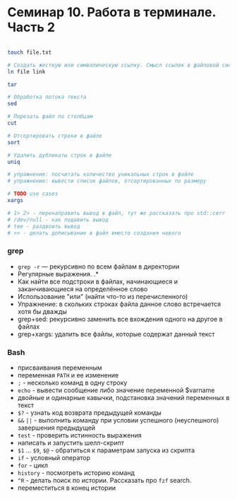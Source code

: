 # Семинар 10. Работа в терминале. Часть 2

```bash

touch file.txt

# Создать жесткую или символическую ссылку. Смысл ссылок в файловой системе? Аналогия с указателями и ссылками в С++
ln file link

tar

# Обработка потока текста
sed

# Порезать файл по столбцам
cut

# Отсортировать строки в файле
sort

# Удалить дубликаты строк в файле
uniq

# упражнение: посчитать количество уникальных строк в файле
# упражнение: вывести список файлов, отсортированных по размеру

# TODO use cases
xargs

# 1> 2> - перенаправить вывод в файл, тут же рассказать про std::cerr
# /dev/null - как подавить вывод
# tee - раздвоить вывод
# >> - делать дописывание в файл вместо создания нового

```


### grep

- `grep -r` &mdash; рекурсивно по всем файлам в директории
- Регулярные выражения. .*
- Как найти все подстроки в файлах, начинающиеся и заканчивающиеся на определённое слово
- Использование "или" (найти что-то из перечисленного)
- Упражнение: в скольких строках файла данное слово встречается хотя бы дважды
- grep+sed: рекурсивно заменить все вхождения одного на другое в файлах
- grep+xargs: удалить все файлы, которые содержат данный текст

### Bash

- присваивания переменным
- переменная `PATH` и ее изменение
- `;` - несколько команд в одну строку
- `echo` - вывести сообщение либо значение переменной $varname
- двойные и одинарные кавычки, подстановка значений переменных в текст
- `$?` - узнать код возврата предыдущей команды
- `&&` `||` - выполнить команду при условии успешного (неуспешного) завершения предыдущей
- `test` - проверить истинность выражения
- написать и запустить шелл-скрипт
- `$1` ... `$9`, `$@` - обратиться к параметрам запуска из скрипта
- `if` - условный оператор
- `for` - цикл
- `history` - посмотреть историю команд
- `^R` - делать поиск по истории. Рассказать про `fzf` search.
- переместиться в конец истории
